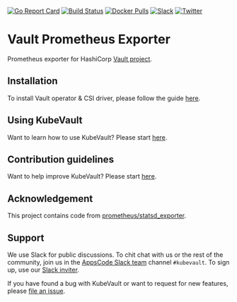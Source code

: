 [![Go Report Card](https://goreportcard.com/badge/kubevault.dev/prometheus-exporter)](https://goreportcard.com/report/kubevault.dev/prometheus-exporter)
[![Build Status](https://github.com/kubevault/prometheus-exporter/workflows/CI/badge.svg)](https://github.com/kubevault/prometheus-exporter/actions?workflow=CI)
[![Docker Pulls](https://img.shields.io/docker/pulls/kubevault/vault-exporter.svg)](https://hub.docker.com/r/kubevault/vault-exporter/)
[![Slack](https://shields.io/badge/Join_Slack-salck?color=4A154B&logo=slack)](https://slack.appscode.com)
[![Twitter](https://img.shields.io/twitter/follow/kubevault.svg?style=social&logo=twitter&label=Follow)](https://twitter.com/intent/follow?screen_name=KubeVault)

# Vault Prometheus Exporter

Prometheus exporter for HashiCorp [Vault project](https://www.vaultproject.io/).

## Installation

To install Vault operator & CSI driver, please follow the guide [here](https://kubevault.com/docs/latest/setup/).

## Using KubeVault

Want to learn how to use KubeVault? Please start [here](https://kubevault.com/docs/latest/guides/).

## Contribution guidelines

Want to help improve KubeVault? Please start [here](https://kubevault.com/docs/latest/setup/developer-guide/overview/).

## Acknowledgement

This project contains code from [prometheus/statsd_exporter](https://github.com/prometheus/statsd_exporter).

## Support

We use Slack for public discussions. To chit chat with us or the rest of the community, join us in the [AppsCode Slack team](https://appscode.slack.com/messages/kubevault/) channel `#kubevault`. To sign up, use our [Slack inviter](https://slack.appscode.com/).

If you have found a bug with KubeVault or want to request for new features, please [file an issue](https://github.com/kubevault/project/issues/new).
